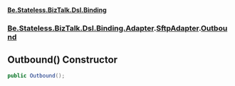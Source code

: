 #### [Be.Stateless.BizTalk.Dsl.Binding](README.md 'README')
### [Be.Stateless.BizTalk.Dsl.Binding.Adapter](Be.Stateless.BizTalk.Dsl.Binding.Adapter.md 'Be.Stateless.BizTalk.Dsl.Binding.Adapter').[SftpAdapter](SftpAdapter.md 'Be.Stateless.BizTalk.Dsl.Binding.Adapter.SftpAdapter').[Outbound](SftpAdapter.Outbound.md 'Be.Stateless.BizTalk.Dsl.Binding.Adapter.SftpAdapter.Outbound')

## Outbound() Constructor

```csharp
public Outbound();
```